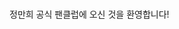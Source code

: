 # <html>
<head>
	<title>--정만희 공식 팬클럽--</title>
</head>
<body>
	정만희 공식 팬클럽에 오신 것을 환영합니다!
</body>
</html>
